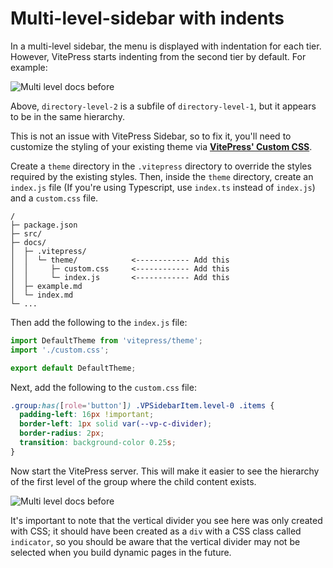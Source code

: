 # Multi-level-sidebar with indents

In a multi-level sidebar, the menu is displayed with indentation for each tier. However, VitePress starts indenting from the second tier by default. For example:

![Multi level docs before](/doc-multi-level-docs-before.png)

Above, `directory-level-2` is a subfile of `directory-level-1`, but it appears to be in the same hierarchy.

This is not an issue with VitePress Sidebar, so to fix it, you'll need to customize the styling of your existing theme via **[VitePress' Custom CSS](https://vitepress.dev/guide/extending-default-theme#customizing-css)**.

Create a `theme` directory in the `.vitepress` directory to override the styles required by the existing styles. Then, inside the `theme` directory, create an `index.js` file (If you're using Typescript, use `index.ts` instead of `index.js`) and a `custom.css` file.

```text
/
├─ package.json
├─ src/
├─ docs/
│  ├─ .vitepress/
│  │  └─ theme/            <------------ Add this
│  │     ├─ custom.css     <------------ Add this
│  │     └─ index.js       <------------ Add this
│  ├─ example.md
│  └─ index.md
└─ ...
```

Then add the following to the `index.js` file:

```javascript
import DefaultTheme from 'vitepress/theme';
import './custom.css';

export default DefaultTheme;
```

Next, add the following to the `custom.css` file:

```css
.group:has([role='button']) .VPSidebarItem.level-0 .items {
  padding-left: 16px !important;
  border-left: 1px solid var(--vp-c-divider);
  border-radius: 2px;
  transition: background-color 0.25s;
}
```

Now start the VitePress server. This will make it easier to see the hierarchy of the first level of the group where the child content exists.

![Multi level docs before](/doc-multi-level-docs-after.png)

It's important to note that the vertical divider you see here was only created with CSS; it should have been created as a `div` with a CSS class called `indicator`, so you should be aware that the vertical divider may not be selected when you build dynamic pages in the future.

